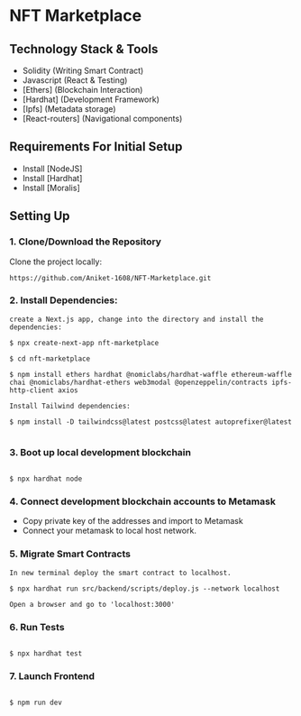 # NFT Marketplace

## Technology Stack & Tools

- Solidity (Writing Smart Contract)
- Javascript (React & Testing)
- [Ethers] (Blockchain Interaction)
- [Hardhat] (Development Framework)
- [Ipfs] (Metadata storage)
- [React-routers] (Navigational components)

## Requirements For Initial Setup
- Install [NodeJS] 
- Install [Hardhat]
- Install [Moralis]

## Setting Up
### 1. Clone/Download the Repository
Clone the project locally:

```
https://github.com/Aniket-1608/NFT-Marketplace.git

```
### 2. Install Dependencies:
```
create a Next.js app, change into the directory and install the dependencies: 

$ npx create-next-app nft-marketplace

$ cd nft-marketplace

$ npm install ethers hardhat @nomiclabs/hardhat-waffle ethereum-waffle chai @nomiclabs/hardhat-ethers web3modal @openzeppelin/contracts ipfs-http-client axios

Install Tailwind dependencies:

$ npm install -D tailwindcss@latest postcss@latest autoprefixer@latest


```
### 3. Boot up local development blockchain
```

$ npx hardhat node

```

### 4. Connect development blockchain accounts to Metamask

- Copy private key of the addresses and import to Metamask
- Connect your metamask to local host network.


### 5. Migrate Smart Contracts
```
In new terminal deploy the smart contract to localhost.

$ npx hardhat run src/backend/scripts/deploy.js --network localhost

Open a browser and go to 'localhost:3000' 

```
### 6. Run Tests
```

$ npx hardhat test
```

### 7. Launch Frontend
```

$ npm run dev
```

